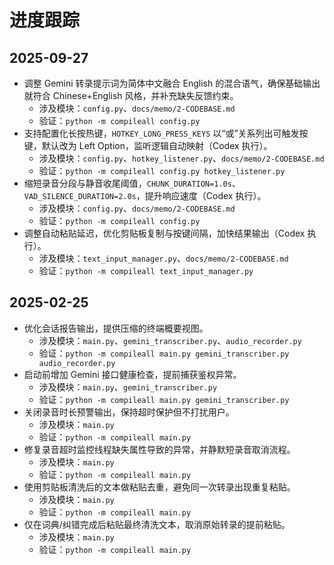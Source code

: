 # 进度跟踪

## 2025-09-27
- 调整 Gemini 转录提示词为简体中文融合 English 的混合语气，确保基础输出就符合 Chinese+English 风格，并补充缺失反馈约束。
  - 涉及模块：`config.py`、`docs/memo/2-CODEBASE.md`
  - 验证：`python -m compileall config.py`
- 支持配置化长按热键，`HOTKEY_LONG_PRESS_KEYS` 以“或”关系列出可触发按键，默认改为 Left Option，监听逻辑自动映射（Codex 执行）。
  - 涉及模块：`config.py`、`hotkey_listener.py`、`docs/memo/2-CODEBASE.md`
  - 验证：`python -m compileall config.py hotkey_listener.py`
- 缩短录音分段与静音收尾阈值，`CHUNK_DURATION=1.0s`、`VAD_SILENCE_DURATION=2.0s`，提升响应速度（Codex 执行）。
  - 涉及模块：`config.py`、`docs/memo/2-CODEBASE.md`
  - 验证：`python -m compileall config.py`
- 调整自动粘贴延迟，优化剪贴板复制与按键间隔，加快结果输出（Codex 执行）。
  - 涉及模块：`text_input_manager.py`、`docs/memo/2-CODEBASE.md`
  - 验证：`python -m compileall text_input_manager.py`

## 2025-02-25
- 优化会话报告输出，提供压缩的终端概要视图。
  - 涉及模块：`main.py`、`gemini_transcriber.py`、`audio_recorder.py`
  - 验证：`python -m compileall main.py gemini_transcriber.py audio_recorder.py`
- 启动前增加 Gemini 接口健康检查，提前捕获鉴权异常。
  - 涉及模块：`main.py`、`gemini_transcriber.py`
  - 验证：`python -m compileall main.py gemini_transcriber.py`
- 关闭录音时长预警输出，保持超时保护但不打扰用户。
  - 涉及模块：`main.py`
  - 验证：`python -m compileall main.py`
- 修复录音超时监控线程缺失属性导致的异常，并静默短录音取消流程。
  - 涉及模块：`main.py`
  - 验证：`python -m compileall main.py`
- 使用剪贴板清洗后的文本做粘贴去重，避免同一次转录出现重复粘贴。
  - 涉及模块：`main.py`
  - 验证：`python -m compileall main.py`
- 仅在词典/纠错完成后粘贴最终清洗文本，取消原始转录的提前粘贴。
  - 涉及模块：`main.py`
  - 验证：`python -m compileall main.py`
